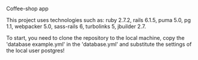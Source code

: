 Coffee-shop app

This project uses technologies such as: ruby 2.7.2, rails 6.1.5, puma 5.0, pg 1.1, webpacker 5.0, sass-rails 6, turbolinks 5, jbuilder 2.7.

To start, you need to clone the repository to the local machine, copy the 'database example.yml' in the 'database.yml' and substitute the settings of the local user postgres!